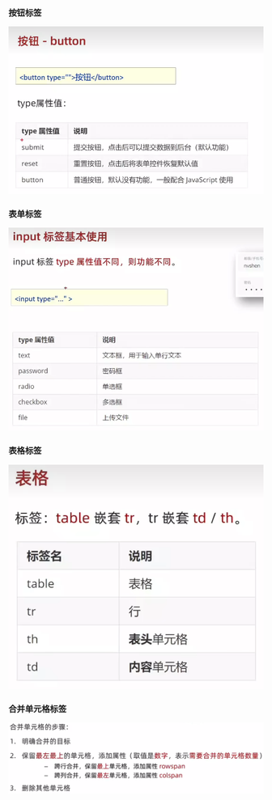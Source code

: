 ### 按钮标签
 ![按钮标签](../2_images/按钮.png)

### 表单标签
 ![表单标签](../2_images/表单.png)

### 表格标签
 ![表格标签](../2_images/表格.png)

### 合并单元格标签
 ![合并单元格标签](../2_images/合并单元格.png)